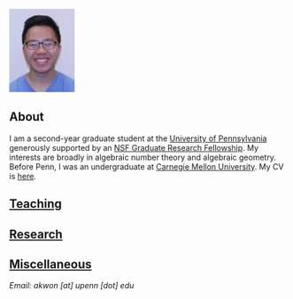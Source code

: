 ![Image](/assets/me.jpg)

## About

I am a second-year graduate student at the [University of Pennsylvania](https://www.math.upenn.edu/) generously supported by an [NSF Graduate Research Fellowship](https://www.nsfgrfp.org/). My interests are broadly in algebraic number theory and algebraic geometry. Before Penn, I was an undergraduate at [Carnegie Mellon University](https://www.cmu.edu/math). My CV is [here](/assets/CV.pdf).

## [Teaching](teaching.md)

## [Research](research.md)

## [Miscellaneous](misc.md)

*Email: akwon [at] upenn [dot] edu*
